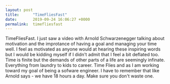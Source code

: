 ```yaml
---
layout: post
title:      "TimeFliesFast"
date:       2019-09-24 16:06:27 +0000
permalink:  timefliesfast
---
```



TimeFliesFast. I just saw a video with Arnold Schwarzenegger talking about motivation and the improtance of having a goal and managing your time well. I feel as motivated as anyone would at hearing these inspiring words but I would be kidding myself if I didn't admit that I feel a bit deflated too. Time is finite but the demands of other parts of a life are seemingly infinate. Everything from laundry to kids to career. Time Flies and as I am working toward my goal of being a sofware engineer. I have to remember that like Arnold says - we have 18 hours a day. Make sure you don't waste one. 
